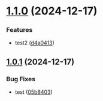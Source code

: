 # [1.1.0](https://github.com/JordanSinko/speed-monitor/compare/v1.0.2...v1.1.0) (2024-12-17)


### Features

* test2 ([d4a0413](https://github.com/JordanSinko/speed-monitor/commit/d4a0413ab75a5de47fe81efe4963faa15d35c644))

## [1.0.1](https://github.com/JordanSinko/speed-monitor/compare/v1.0.0...v1.0.1) (2024-12-17)


### Bug Fixes

* test ([05b8403](https://github.com/JordanSinko/speed-monitor/commit/05b8403078b3a58ce6013d26718767be18c11153))
